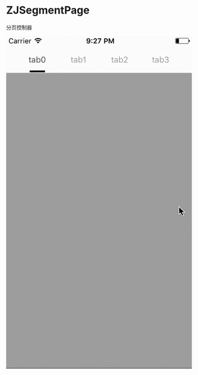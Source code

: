 # ZJSegmentPage
分页控制器

![image](https://github.com/caizhaojin/ZJSegmentPage/blob/master/screenshot.gif)
